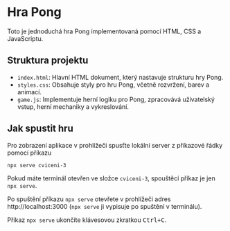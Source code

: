 # Hra Pong

Toto je jednoduchá hra Pong implementovaná pomocí HTML, CSS a JavaScriptu.

## Struktura projektu

- `index.html`: Hlavní HTML dokument, který nastavuje strukturu hry Pong.
- `styles.css`: Obsahuje styly pro hru Pong, včetně rozvržení, barev a animací.
- `game.js`: Implementuje herní logiku pro Pong, zpracovává uživatelský vstup, herní mechaniky a vykreslování.

## Jak spustit hru

Pro zobrazení aplikace v prohlížeči spusťte lokální server z příkazové řádky pomocí příkazu

```shell
npx serve cviceni-3
```

Pokud máte terminál otevřen ve složce `cviceni-3`, spouštěcí příkaz je jen `npx serve`.

Po spuštění příkazu `npx serve` otevřete v prohlížeči adres http://localhost:3000 (`npx serve` ji vypisuje po spuštění v terminálu).

Příkaz `npx serve` ukončíte klávesovou zkratkou <kbd>Ctrl+C</kbd>.
